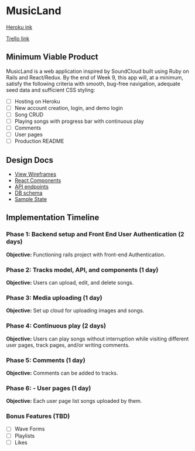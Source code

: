 # MusicLand

[Heroku ink](https://musicland.herokuapp.com)

[Trello link](https://trello.com/b/vwShQznj/musicland)


## Minimum Viable Product

MusicLand is a web application inspired by SoundCloud built using Ruby on Rails and React/Redux. By the end of Week 9, this app will, at a minimum, satisfy the following criteria with smooth, bug-free navigation, adequate seed data and sufficient CSS styling:

- [ ] Hosting on Heroku
- [ ] New account creation, login, and demo login
- [ ] Song CRUD
- [ ] Playing songs with progress bar with continuous play
- [ ] Comments
- [ ] User pages
- [ ] Production README

## Design Docs
* [View Wireframes](docs/wireframes)
* [React Components](docs/component-hierarchy.md)
* [API endpoints](docs/api-endpoints.md)
* [DB schema](docs/schema.md)
* [Sample State](docs/sample-state.md)

## Implementation Timeline

### Phase 1: Backend setup and Front End User Authentication (2 days)

**Objective:** Functioning rails project with front-end Authentication.

### Phase 2: Tracks model, API, and components (1 day)

**Objective:** Users can upload, edit, and delete songs.

### Phase 3: Media uploading (1 day)

**Objective:** Set up cloud for uploading images and songs.

### Phase 4: Continuous play (2 days)

**Objective:** Users can play songs without interruption while visiting different user pages, track pages, and/or writing comments.

### Phase 5: Comments (1 day)

**Objective:** Comments can be added to tracks.

### Phase 6: - User pages (1 day)

**Objective:** Each user page list songs uploaded by them.

### Bonus Features (TBD)
- [ ] Wave Forms
- [ ] Playlists
- [ ] Likes
